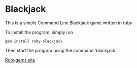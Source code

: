# Blackjack

This is a simple Command Line Blackjack game written in ruby

To install the program, simply run

    gem install ruby-blackjack

Then start the program using the command 'blackjack'

[Rubygems site]("https://rubygems.org/gems/ruby-blackjack")